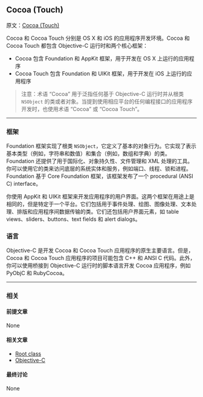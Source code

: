 ## Cocoa (Touch)

原文：[Cocoa (Touch)](https://developer.apple.com/library/archive/documentation/General/Conceptual/DevPedia-CocoaCore/Cocoa.html#//apple_ref/doc/uid/TP40008195-CH9-SW1)

Cocoa 和 Cocoa Touch 分别是 OS X 和 iOS 的应用程序开发环境。Cocoa 和 Cocoa Touch 都包含 Objective-C 运行时和两个核心框架：

* Cocoa 包含 Foundation 和 AppKit 框架，用于开发在 OS X 上运行的应用程序
* Cocoa Touch 包含 Foundation 和 UIKit 框架，用于开发在 iOS 上运行的应用程序

> 注意：术语 “Cocoa” 用于泛指任何基于 Objective-C 运行时并从根类 `NSObject` 的类或者对象。当提到使用相应平台的任何编程接口的应用程序开发时，也使用术语 “Cocoa” 或 “Cocoa Touch”。

---

### 框架

Foundation 框架实现了根类 `NSObject`，它定义了基本的对象行为。它实现了表示基本类型（例如，字符串和数值）和集合（例如，数组和字典）的类。Foundation 还提供了用于国际化、对象持久性、文件管理和 XML 处理的工具。你可以使用它的类来访问底层的系统实体和服务，例如端口、线程、锁和进程。Foundation 基于 Core Foundation 框架，该框架发布了一个 procedural (ANSI C) interface。

你使用 AppKit 和 UIKit 框架来开发应用程序的用户界面。这两个框架在用途上是相同的，但是特定于一个平台。它们包括用于事件处理、绘图、图像处理、文本处理、排版和应用程序间数据传输的类。它们还包括用户界面元素，如 table views、sliders、buttons、text fields 和 alert dialogs。

### 语言

Objective-C 是开发 Cocoa 和 Cocoa Touch 应用程序的原生主要语言。但是，Cocoa 和 Cocoa Touch 应用程序的项目可能包含 C++ 和 ANSI C 代码。此外，你可以使用桥接到 Objective-C 运行时的脚本语言开发 Cocoa 应用程序，例如 PyObjC 和 RubyCocoa。

---

### 相关

#### 前提文章

None

#### 相关文章

- [Root class](https://developer.apple.com/library/archive/documentation/General/Conceptual/DevPedia-CocoaCore/RootClass.html#//apple_ref/doc/uid/TP40008195-CH46-SW1)
- [Objective-C](https://developer.apple.com/library/archive/documentation/General/Conceptual/DevPedia-CocoaCore/ObjectiveC.html#//apple_ref/doc/uid/TP40008195-CH43-SW1)[](https://developer.apple.com/library/archive/documentation/General/Conceptual/DevPedia-CocoaCore/Enumeration.html#//apple_ref/doc/uid/TP40008195-CH17-SW1)

#### 最终讨论

None